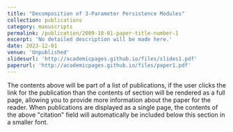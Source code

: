 ```yaml
---
title: "Decomposition of 3-Parameter Persistence Modules"
collection: publications
category: manuscripts
permalink: /publication/2009-10-01-paper-title-number-1
excerpt: 'No detailed description will be made here.'
date: 2023-12-01
venue: 'Unpublished'
slidesurl: 'http://academicpages.github.io/files/slides1.pdf'
paperurl: 'http://academicpages.github.io/files/paper1.pdf'
---
```


The contents above will be part of a list of publications, if the user clicks the link for the publication than the contents of section will be rendered as a full page, allowing you to provide more information about the paper for the reader. When publications are displayed as a single page, the contents of the above "citation" field will automatically be included below this section in a smaller font.
